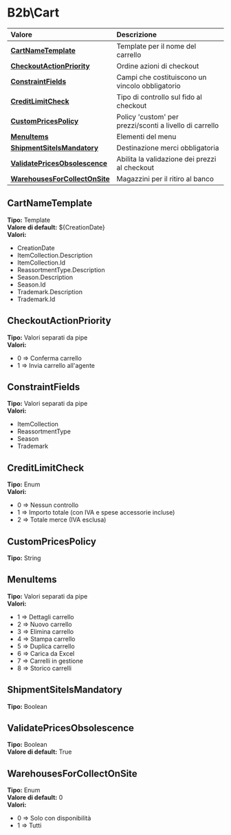 # B2b\Cart

| Valore | Descrizione |
| :--- | :--- |
| [**CartNameTemplate**](b2bcart.md#cartnametemplate) | Template per il nome del carrello |
| [**CheckoutActionPriority**](b2bcart.md#checkoutactionpriority) | Ordine azioni di checkout |
| [**ConstraintFields**](b2bcart.md#constraintfields) | Campi che costituiscono un vincolo obbligatorio |
| [**CreditLimitCheck**](b2bcart.md#creditlimitcheck) | Tipo di controllo sul fido al checkout |
| [**CustomPricesPolicy**](b2bcart.md#custompricespolicy) | Policy 'custom' per prezzi/sconti a livello di carrello |
| [**MenuItems**](b2bcart.md#menuitems) | Elementi del menu |
| [**ShipmentSiteIsMandatory**](b2bcart.md#shipmentsiteismandatory) | Destinazione merci obbligatoria |
| [**ValidatePricesObsolescence**](b2bcart.md#validatepricesobsolescence) | Abilita la validazione dei prezzi al checkout |
| [**WarehousesForCollectOnSite**](b2bcart.md#warehousesforcollectonsite) | Magazzini per il ritiro al banco |

## CartNameTemplate

**Tipo:** Template  
**Valore di default:** ${CreationDate}  
**Valori:**

* CreationDate
* ItemCollection.Description
* ItemCollection.Id
* ReassortmentType.Description
* Season.Description
* Season.Id
* Trademark.Description
* Trademark.Id

## CheckoutActionPriority

**Tipo:** Valori separati da pipe  
**Valori:**

* 0 =&gt; Conferma carrello
* 1 =&gt; Invia carrello all'agente

## ConstraintFields

**Tipo:** Valori separati da pipe  
**Valori:**

* ItemCollection
* ReassortmentType
* Season
* Trademark

## CreditLimitCheck

**Tipo:** Enum  
**Valori:**

* 0 =&gt; Nessun controllo
* 1 =&gt; Importo totale \(con IVA e spese accessorie incluse\)
* 2 =&gt; Totale merce \(IVA esclusa\)

## CustomPricesPolicy

**Tipo:** String

## MenuItems

**Tipo:** Valori separati da pipe  
**Valori:**

* 1 =&gt; Dettagli carrello
* 2 =&gt; Nuovo carrello
* 3 =&gt; Elimina carrello
* 4 =&gt; Stampa carrello
* 5 =&gt; Duplica carrello
* 6 =&gt; Carica da Excel
* 7 =&gt; Carrelli in gestione
* 8 =&gt; Storico carrelli

## ShipmentSiteIsMandatory

**Tipo:** Boolean

## ValidatePricesObsolescence

**Tipo:** Boolean  
**Valore di default:** True

## WarehousesForCollectOnSite

**Tipo:** Enum  
**Valore di default:** 0  
**Valori:**

* 0 =&gt; Solo con disponibilità
* 1 =&gt; Tutti
